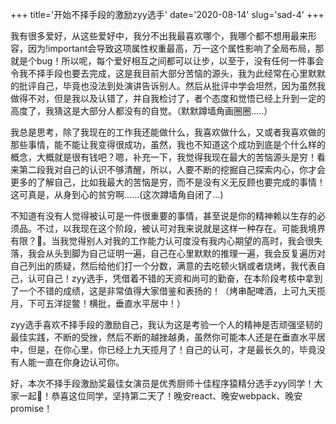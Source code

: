 +++
title='开始不择手段的激励zyy选手'
date='2020-08-14'
slug='sad-4'
+++

我有很多爱好，从这些爱好中，我分不出我最喜欢哪个，我哪个都不想用最来形容，因为!important会导致这项属性权重最高，万一这个属性影响了全局布局，那就是个bug！所以呢，每个爱好相互之间都可以让步，以至于，没有任何一件事会令我不择手段也要去完成，这是我目前大部分苦恼的源头，我为此经常在心里默默的批评自己，毕竟也没法到处演讲告诉别人。然后从批评中学会坦然，因为虽然我做得不对，但是我以及认错了，并自我检讨了，者个态度和觉悟已经上升到一定的高度了，我猜这是大部分人都没有的自觉。（默默蹲墙角画圈圈.....）

我总是思考，除了我现在的工作我还能做什么，我喜欢做什么，又或者我喜欢做的那些事情，能不能让我变得很成功，虽然，我也不知道这个成功到底是个什么样的概念，大概就是很有钱吧？嗯，补充一下，我觉得我现在最大的苦恼源头是穷！看来第二段我对自己的认识不够清醒，所以，人要不断的挖掘自己探索内心，你才会更多的了解自己，比如我最大的苦恼是穷，而不是没有义无反顾也要完成的事情！这可真是，从身到心的贫穷啊......(这次蹲墙角自闭了...)

不知道有没有人觉得被认可是一件很重要的事情，甚至说是你的精神赖以生存的必须品。不过，以我现在这个阶段，被认可对我来说就是这样一种存在。可能我境界有限？🤔。当我觉得别人对我的工作能力认可度没有我内心期望的高时，我会很失落，我会从头到脚为自己证明一遍，自己在心里默默的推理一遍，我会反复遍历对自己列出的质疑，然后给他们打一个分数，满意的去吃顿火锅或者烧烤，我代表自己，认可自己！zyy选手，凭借着不错的天资和尚可的勤奋，在本阶段考核中拿到了一个不错的成绩，这是非常值得大家借鉴和表扬的！（烤串配啤酒，上可九天揽月，下可五洋捉鳖！横批，垂直水平居中！）

 zyy选手喜欢不择手段的激励自己，我认为这是考验一个人的精神是否顽强坚韧的最佳实践，不断的受挫，然后不断的越挫越勇，虽然你可能本人还是在垂直水平居中，但是，在你心里，你已经上九天揽月了！自己的认可，才是最长久的，毕竟没有人能一直在你身边认可你。

 好，本次不择手段激励奖最佳女演员是优秀厨师十佳程序猿精分选手zyy同学！大家一起👏！恭喜这位同学，坚持第二天了！晚安react、晚安webpack、晚安promise！